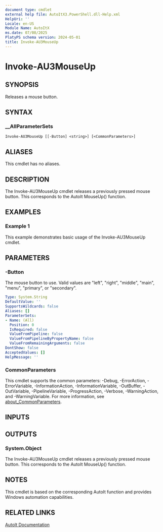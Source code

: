 ```yaml
---
document type: cmdlet
external help file: AutoItX3.PowerShell.dll-Help.xml
HelpUri: ''
Locale: en-US
Module Name: AutoItX
ms.date: 07/08/2025
PlatyPS schema version: 2024-05-01
title: Invoke-AU3MouseUp
---
```


# Invoke-AU3MouseUp

## SYNOPSIS

Releases a mouse button.

## SYNTAX

### __AllParameterSets

```
Invoke-AU3MouseUp [[-Button] <string>] [<CommonParameters>]
```

## ALIASES

This cmdlet has no aliases.

## DESCRIPTION

The Invoke-AU3MouseUp cmdlet releases a previously pressed mouse button. This corresponds to the AutoIt MouseUp() function.

## EXAMPLES

### Example 1

This example demonstrates basic usage of the Invoke-AU3MouseUp cmdlet.

## PARAMETERS

### -Button

The mouse button to use. Valid values are "left", "right", "middle", "main", "menu", "primary", or "secondary".

```yaml
Type: System.String
DefaultValue: ''
SupportsWildcards: false
Aliases: []
ParameterSets:
- Name: (All)
  Position: 0
  IsRequired: false
  ValueFromPipeline: false
  ValueFromPipelineByPropertyName: false
  ValueFromRemainingArguments: false
DontShow: false
AcceptedValues: []
HelpMessage: ''
```

### CommonParameters

This cmdlet supports the common parameters: -Debug, -ErrorAction, -ErrorVariable,
-InformationAction, -InformationVariable, -OutBuffer, -OutVariable, -PipelineVariable,
-ProgressAction, -Verbose, -WarningAction, and -WarningVariable. For more information, see
[about_CommonParameters](https://go.microsoft.com/fwlink/?LinkID=113216).

## INPUTS

## OUTPUTS

### System.Object

The Invoke-AU3MouseUp cmdlet releases a previously pressed mouse button. This corresponds to the AutoIt MouseUp() function.

## NOTES

This cmdlet is based on the corresponding AutoIt function and provides Windows automation capabilities.

## RELATED LINKS

[AutoIt Documentation](https://www.autoitscript.com/autoit3/docs/)












